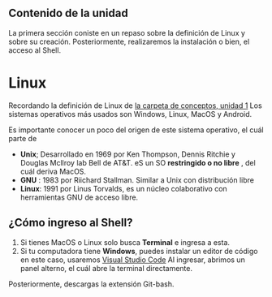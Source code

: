 ## Contenido de la unidad
La primera sección coniste en un repaso sobre la definición de Linux y sobre su creación.
Posteriormente, realizaremos la instalación o bien, el acceso al Shell.
# Linux
Recordando la definición de Linux de [la carpeta de conceptos, unidad 1](https://github.com/landalab0/IntroduccionBioinformaticaLinux/blob/main/Unidad1_conceptos.md)
 Los sistemas operativos más usados son Windows, Linux, MacOS y Android.
 
 Es importante conocer un poco del origen de este sistema operativo, el cuál parte de 
 * **Unix**; Desarrollado en 1969 por Ken Thompson, Dennis Ritchie y Douglas Mcllroy lab Bell de AT&T. eS un SO **restringido o no libre** , del cuál deriva MacOS.
 * **GNU** : 1983 por Riichard Stallman. Similar a Unix con distribución libre
 * **Linux**: 1991 por Linus Torvalds, es un núcleo colaborativo con herramientas GNU de acceso libre.

## ¿Cómo ingreso al Shell?
1. Si tienes MacOS o Linux solo busca **Terminal** e ingresa a esta.
2. Si tu computadora tiene **Windows**, puedes instalar un editor de código en este caso, usaremos [Visual Studio Code](https://code.visualstudio.com/) 
Al ingresar, abrimos un panel alterno, el cuál abre la terminal directamente.

Posteriormente, descargas la extensión  Git-bash.


 
